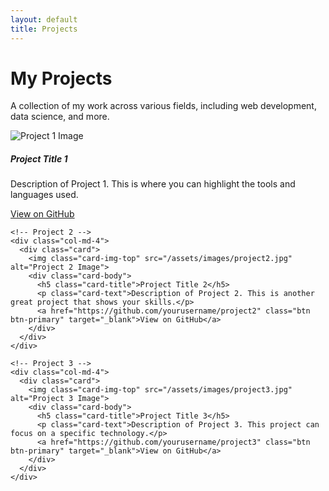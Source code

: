 ```yaml
---
layout: default
title: Projects
---
```


<div class="container mt-5">
  <h1 class="text-center mb-4">My Projects</h1>
  <p class="text-center mb-5">A collection of my work across various fields, including web development, data science, and more.</p>

  <div class="row">
    <!-- Project 1 -->
    <div class="col-md-4">
      <div class="card">
        <img class="card-img-top" src="/assets/images/project1.jpg" alt="Project 1 Image">
        <div class="card-body">
          <h5 class="card-title">Project Title 1</h5>
          <p class="card-text">Description of Project 1. This is where you can highlight the tools and languages used.</p>
          <a href="https://github.com/yourusername/project1" class="btn btn-primary" target="_blank">View on GitHub</a>
        </div>
      </div>
    </div>

    <!-- Project 2 -->
    <div class="col-md-4">
      <div class="card">
        <img class="card-img-top" src="/assets/images/project2.jpg" alt="Project 2 Image">
        <div class="card-body">
          <h5 class="card-title">Project Title 2</h5>
          <p class="card-text">Description of Project 2. This is another great project that shows your skills.</p>
          <a href="https://github.com/yourusername/project2" class="btn btn-primary" target="_blank">View on GitHub</a>
        </div>
      </div>
    </div>

    <!-- Project 3 -->
    <div class="col-md-4">
      <div class="card">
        <img class="card-img-top" src="/assets/images/project3.jpg" alt="Project 3 Image">
        <div class="card-body">
          <h5 class="card-title">Project Title 3</h5>
          <p class="card-text">Description of Project 3. This project can focus on a specific technology.</p>
          <a href="https://github.com/yourusername/project3" class="btn btn-primary" target="_blank">View on GitHub</a>
        </div>
      </div>
    </div>

  </div> <!-- End Row -->
</div> <!-- End Container -->
